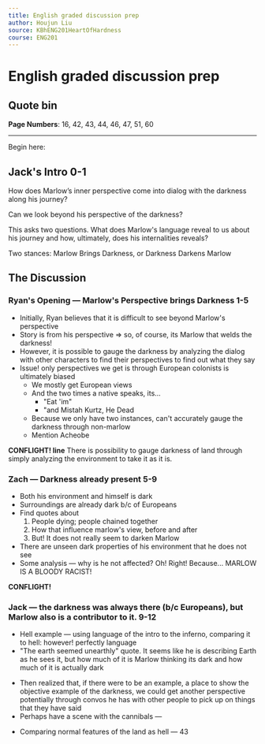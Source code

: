 ```yaml
---
title: English graded discussion prep
author: Houjun Liu
source: KBhENG201HeartOfHardness
course: ENG201
---
```


# English graded discussion prep

## Quote bin

**Page Numbers**: 16, 42, 43, 44, 46, 47, 51, 60

***

Begin here:

## Jack's Intro 0-1

How does Marlow’s inner perspective come into dialog with the darkness along his journey?

Can we look beyond his perspective of the darkness?

This asks two questions. What does Marlow's language reveal to us about his journey and how, ultimately, does his internalities reveals?

Two stances: Marlow Brings Darkness, or Darkness Darkens Marlow


## The Discussion

### Ryan's Opening — Marlow's Perspective brings Darkness 1-5
* Initially, Ryan believes that it is difficult to see beyond Marlow's perspective
* Story is from his perspective => so, of course, its Marlow that welds the darkness!
* However, it is possible to gauge the darkness by analyzing the dialog with other characters to find their perspectives to find out what they say
* Issue! only perspectives we get is through European colonists is ultimately biased
	* We mostly get European views
	* And the two times a native speaks, its...
		* "Eat 'im"
		* "and Mistah Kurtz, He Dead
	* Because we only have two instances, can't accurately gauge the darkness through non-marlow
	* Mention Acheobe
	
**CONFLIGHT! line** There is possibility to gauge darkness of land through simply analyzing the environment to take it as it is.

### Zach — Darkness already present 5-9
* Both his environment and himself is dark
* Surroundings are already dark b/c of Europeans
* Find quotes about
	1. People dying; people chained together
	2. How that influence marlow's view, before and after
	3. But! It does not really seem to darken Marlow
* There are unseen dark properties of his environment that he does not see 
* Some analysis — why is he not affected? Oh! Right! Because... MARLOW IS A BLOODY RACIST!
	
**CONFLIGHT!**

### Jack — the darkness was always there (b/c Europeans), but Marlow also is a contributor to it. 9-12
- Hell example — using language of the intro to the inferno, comparing it to hell: however! perfectly language
- "The earth seemed unearthly" quote. It seems like he is describing Earth as he sees it, but how much of it is Marlow thinking its dark and how much of it is actually dark
* Then realized that, if there were to be an example, a place to show the objective example of the darkness, we could get another perspective potentially through convos he has with other people to pick up on things that they have said
* Perhaps have a scene with the cannibals — 



- Comparing normal features of the land as hell — 43
